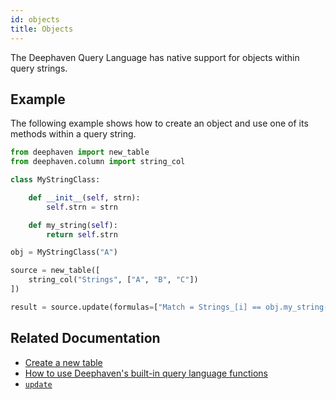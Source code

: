 ```yaml
---
id: objects
title: Objects
---
```


The Deephaven Query Language has native support for objects within query strings.

<!-- TODO: https://github.com/deephaven/deephaven-core/issues/1388 and https://github.com/deephaven/deephaven-core/issues/1389
are blocking examples of objects within a table. For now this doc will stick with just objects
within a query string. -->

## Example

The following example shows how to create an object and use one of its methods within a query string.

```python order=source,result
from deephaven import new_table
from deephaven.column import string_col

class MyStringClass:

    def __init__(self, strn):
        self.strn = strn

    def my_string(self):
        return self.strn

obj = MyStringClass("A")

source = new_table([
    string_col("Strings", ["A", "B", "C"])
])

result = source.update(formulas=["Match = Strings_[i] == obj.my_string()"])
```

## Related Documentation

- [Create a new table](../../../how-to-guides/new-table.md)
- [How to use Deephaven's built-in query language functions](../../../how-to-guides/query-language-functions.md)
- [`update`](../../table-operations/select/update.md)
